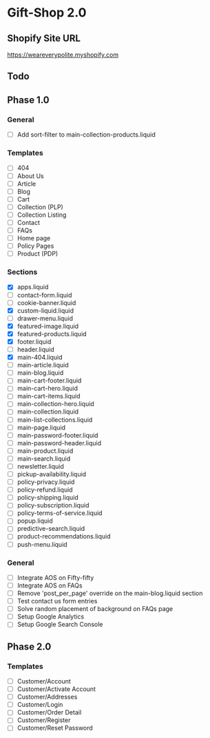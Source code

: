 # Gift-Shop 2.0

## Shopify Site URL
https://weareverypolite.myshopify.com

## Todo
## Phase 1.0
### General
- [ ] Add sort-filter to main-collection-products.liquid

### Templates
- [ ] 404
- [ ] About Us
- [ ] Article
- [ ] Blog
- [ ] Cart
- [ ] Collection (PLP)
- [ ] Collection Listing
- [ ] Contact
- [ ] FAQs
- [ ] Home page
- [ ] Policy Pages
- [ ] Product (PDP)

### Sections
- [x] apps.liquid
- [ ] contact-form.liquid
- [ ] cookie-banner.liquid
- [x] custom-liquid.liquid
- [ ] drawer-menu.liquid
- [x] featured-image.liquid
- [x] featured-products.liquid
- [x] footer.liquid
- [ ] header.liquid
- [x] main-404.liquid
- [ ] main-article.liquid
- [ ] main-blog.liquid
- [ ] main-cart-footer.liquid
- [ ] main-cart-hero.liquid
- [ ] main-cart-items.liquid
- [ ] main-collection-hero.liquid
- [ ] main-collection.liquid
- [ ] main-list-collections.liquid
- [ ] main-page.liquid
- [ ] main-password-footer.liquid
- [ ] main-password-header.liquid
- [ ] main-product.liquid
- [ ] main-search.liquid
- [ ] newsletter.liquid
- [ ] pickup-availability.liquid
- [ ] policy-privacy.liquid
- [ ] policy-refund.liquid
- [ ] policy-shipping.liquid
- [ ] policy-subscription.liquid
- [ ] policy-terms-of-service.liquid
- [ ] popup.liquid
- [ ] predictive-search.liquid
- [ ] product-recommendations.liquid
- [ ] push-menu.liquid

### General
- [ ] Integrate AOS on Fifty-fifty
- [ ] Integrate AOS on FAQs
- [ ] Remove 'post_per_page' override on the main-blog.liquid section
- [ ] Test contact us form entries
- [ ] Solve random placement of background on FAQs page
- [ ] Setup Google Analytics
- [ ] Setup Google Search Console

## Phase 2.0
### Templates
- [ ] Customer/Account
- [ ] Customer/Activate Account
- [ ] Customer/Addresses
- [ ] Customer/Login
- [ ] Customer/Order Detail
- [ ] Customer/Register
- [ ] Customer/Reset Password

